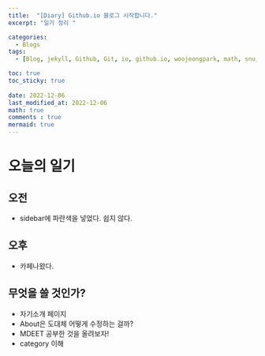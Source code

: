 ```yaml
---
title:  "[Diary] Github.io 블로그 시작합니다."
excerpt: "일기 정리 "

categories:
  - Blogs
tags:
  - [Blog, jekyll, Github, Git, io, github.io, woojeongpark, math, snu, medicine]

toc: true
toc_sticky: true
 
date: 2022-12-06
last_modified_at: 2022-12-06
math: true
comments : true
mermaid: true
---
```


# 오늘의 일기
## 오전
- sidebar에 파란색을 넣었다. 쉽지 않다.

## 오후
- 카페나왔다.

## 무엇을 쓸 것인가?
- 자기소개 페이지
- About은 도대체 어떻게 수정하는 걸까?
- MDEET 공부한 것을 올려보자!
- category 이해